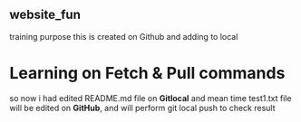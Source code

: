## website_fun 
training purpose this is created on Github and adding to local 
 
# Learning on Fetch & Pull commands
so now i had edited README.md file on __Gitlocal__ and mean time test1.txt file will be edited on __GitHub__, and will perform git local push to check result 